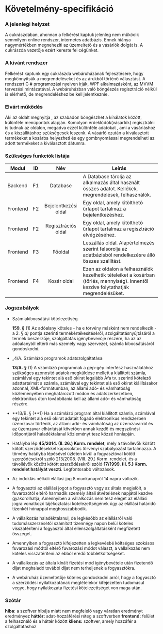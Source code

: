 # **Követelmény-specifikáció**

### A jelenlegi helyzet

A cukrászdában, ahonnan  a felkérést kaptuk jelenleg nem működik semmilyen online rendszer, internetes adatbázis. Ennek hiánya nagymértékben megnehezíti az üzemeltető és a vásárlók dolgát is. A cukrászda vezetője ezért kereste fel cégünket.

### A kívánt rendszer

Felkérést kaptunk egy cukrászda webáruházának fejlesztésére, hogy megkönnyítsük a megrendeléseket és az árukból történő választást. A rendszert C # programozási nyelven írják, WPF alkalmazásként, az MVVM tervezési mintázatával. A webáruházban való böngészés regisztráció nélkül is elérhető, de megrendeléshez be kell jelentkeznie.

### Elvárt működés 

Aki az oldalt megnyitja , az szabadon böngészhet a kínálatok között, különféle menüpontok alapján.  Komolyon érdeklődők(vásárlók) regisztrálni is tudnak az oldalon, megadva ezzel  különféle adatokat , ami a vásárláshoz és a kiszállításhoz szükségesek leszenk.  A vásárló ezután a kiválasztott termékeket a kosárba helyezheti és egy gombnyomással megrendelheti az adott termékeket a kiválasztott dátumra.

### Szükséges funkciók listája

| Modul    | ID   |         Név          | Leírás                                                       |
| -------- | ---- | :------------------: | ------------------------------------------------------------ |
| Backend  | F1   |       Database       | A    Database tárolja az alkalmazás által használt összes adatot. Kellékek, megrendelések, felhasználók. |
| Frontend | F2   | Bejelentkezési oldal | Egy oldal, amely kitölthető űrlapot tartalmaz a bejelentkezéshez. |
| Frontend | F2   | Regisztrációs oldal  | Egy oldal, amely kitölthető űrlapot tartalmaz a regisztráció elvégzéséhez. |
| Frontend | F3   |       Főoldal        | Leszállás oldal. Alapértelmezés szerint felsorolja az adatbázisból rendelkezésre álló összes szállítást. |
| Frontend | F4   |     Kosár oldal      | Ezen az oldalon a felhasználók kezelhetik tételeiket a kosárban (törlés, mennyiség). Innentől kezdve folytathatják megrendelésüket. |

### Jogszabályok

- Számlakibocsátási kötelezettség

  **159.** **§** (1) Az adóalany köteles - ha e törvény másként nem rendelkezik - a 2. § *a)* pontja szerinti termékértékesítéséről, szolgáltatásnyújtásáról a termék beszerzője, szolgáltatás igénybevevője részére, ha az az adóalanytól eltérő más személy vagy szervezet, számla kibocsátásáról gondoskodni.

- „4/A. Számlázó programok adatszolgáltatása

  **13/A.** **§** (1) A számlázó programnak a gép-gép interfész használatához szükséges azonosító adatok megküldése mellett a kiállított számla, számlával egy tekintet alá eső okirat legalább Áfa tv. szerinti kötelező adattartalmát a számla, számlával egy tekintet alá eső okirat kiállításakor azonnal, XML-formátumban, az állami adó- és vámhatóság közleményében meghatározott módon és adatszerkezetben, elektronikus úton továbbítania kell az állami adó- és vámhatóság részére.

-  **13/B. § (**1) Ha a számlázó program által kiállított számla, számlával egy tekintet alá eső okirat adatait fogadó elektronikus rendszerben üzemzavar történik, az állami adó- és vámhatóság az üzemzavarról és az üzemzavar elhárítását követően annak kezdő és megszűnési időpontjáról haladéktalanul közleményt tesz közzé honlapján. 
- Hatályba lép **45/2014. (II. 26.) Korm. rendelet**, mely a távollevők között kötött szerződésekkel kapcsolatos törvényi szabályozást tartalmazza. A törvény hatályba lépésével üzleten kívül a fogyasztóval kötött szerződésekről szóló 213/2008. (VIII. 29.) Korm. rendelet, és a távollévők között kötött szerződésekről szóló **17/1999. (II. 5.) Korm. rendelet hatályát veszti.** Legfontosabb változások.
- Az indoklás nélküli elállási jog 8 munkanapról 14 napra változik.
- A fogyasztó az elállási jogot a fogyasztó vagy az általa megjelölt, a fuvarozótól eltérő harmadik személy általi átvételének napjától kezdve gyakorolhatja;.Amennyiben a vállalkozás nem tesz eleget az elállási jogra vonatkozó tájékoztatási kötelezettségének úgy az elállási határidő tizenkét hónappal meghosszabbodik.
- A vállalkozás haladéktalanul, de legkésőbb az elállásról való tudomásszerzésétől számított tizennégy napon belül köteles visszatéríteni a fogyasztó által ellenszolgáltatásként megfizetett összeget.
- Amennyiben a fogyasztó kifejezetten a legkevésbé költséges szokásos fuvarozási módtól eltérő fuvarozási módot választ, a vállalkozás nem köteles visszatéríteni az ebből eredő többletköltségeket.
-  A vállalkozás az általa kínált fizetési mód igénybevétele után fizetendő díjat meghaladó további díjat nem terheljenek a fogyasztókra.
-  A webáruház üzemeltetője köteles gondoskodni arról, hogy a fogyasztó a szerződési nyilatkozatának megtételekor kifejezetten tudomásul vegye, hogy nyilatkozata fizetési kötelezettséget von maga után. 

### Szótár

**hiba:** a szoftver hibája miatt nem megfelelő vagy váratlan eredményt eredményez
**háttér:** adat-hozzáférési réteg a szoftverben
**frontend:** felület a felhasználó és a háttér között
**kliens:** szoftver, amely hozzáfér a szolgáltatáshoz
